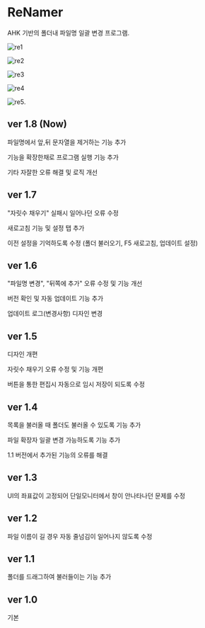 # ReNamer

AHK 기반의 폴더내 파일명 일괄 변경 프로그램.

![re1](https://user-images.githubusercontent.com/62345985/144428551-95943dad-a6ff-4220-a6e3-80bf0c48dbac.png)

![re2](https://user-images.githubusercontent.com/62345985/144429130-894a43bd-d25b-460f-884f-112d7270bca5.png)

![re3](https://user-images.githubusercontent.com/62345985/141666079-fddb0f91-3ab6-40b4-a116-9a777afd49ee.png)

![re4](https://user-images.githubusercontent.com/62345985/141666081-4ea9eca7-fa19-4ca6-ba9b-77cfb7c21b6a.png)

![re5](https://user-images.githubusercontent.com/62345985/141666082-e3ce7a3f-10d3-45d9-b92e-1cea7a920375.png).

## ver 1.8 (Now)

파일명에서 앞,뒤 문자열을 제거하는 기능 추가

기능을 확장한채로 프로그램 실행 기능 추가

기타 자잘한 오류 해결 및 로직 개선


## ver 1.7

"자릿수 채우기" 실패시 일어나던 오류 수정

새로고침 기능 및 설정 탭 추가

이전 설정을 기억하도록 수정 (폴더 불러오기, F5 새로고침, 업데이트 설정)


## ver 1.6

"파일명 변경", "뒤쪽에 추가" 오류 수정 및 기능 개선

버전 확인 및 자동 업데이트 기능 추가

업데이트 로그(변경사항) 디자인 변경


## ver 1.5

디자인 개편

자릿수 채우기 오류 수정 및 기능 개편

버튼을 통한 편집시 자동으로 임시 저장이 되도록 수정


## ver 1.4

목록을 불러올 때 폴더도 불러올 수 있도록 기능 추가

파일 확장자 일괄 변경 가능하도록 기능 추가

1.1 버전에서 추가된 기능의 오류를 해결


## ver 1.3

UI의 좌표값이 고정되어 단일모니터에서 창이 안나타나던 문제를 수정


## ver 1.2

파일 이름이 길 경우 자동 줄넘김이 일어나지 않도록 수정


## ver 1.1

폴더를 드래그하여 불러들이는 기능 추가

## ver 1.0

기본



	

